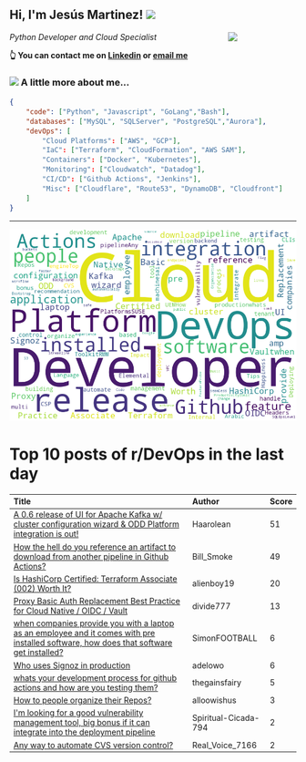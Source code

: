 <!--
**jmartinezl/jmartinezl** is a ✨ _special_ ✨ repository because its `README.md` (this file) appears on your GitHub profile.

Here are some ideas to get you started:

- 🔭 I’m currently working on ...
- 🌱 I’m currently learning ...
- 👯 I’m looking to collaborate on ...
- 🤔 I’m looking for help with ...
- 💬 Ask me about ...
- 📫 How to reach me: ...
- 😄 Pronouns: ...
- ⚡ Fun fact: ...
-->

<h2>Hi, I'm Jesús Martinez! <img src="https://media.giphy.com/media/WUlplcMpOCEmTGBtBW/giphy.gif" width="30"> </h2>
<img align='right' src="https://media.giphy.com/media/NytMLKyiaIh6VH9SPm/giphy.gif" width="120">
<p><em>Python Developer and Cloud Specialist
</em></p>

**👆 You can contact me on [Linkedin](https://www.linkedin.com/in/jes%C3%BAs-martinez-2b7b10104/) or [email me](mailto:jesus.mtz.lorenzo@gmail.com)**

### <img src="https://media.giphy.com/media/VgCDAzcKvsR6OM0uWg/giphy.gif" width="50"> A little more about me...  

```json
{
    "code": ["Python", "Javascript", "GoLang","Bash"],
    "databases": ["MySQL", "SQLServer", "PostgreSQL","Aurora"],
    "devOps": [
        "Cloud Platforms": ["AWS", "GCP"],
        "IaC": ["Terraform", "CloudFormation", "AWS SAM"],
        "Containers": ["Docker", "Kubernetes"],
        "Monitoring": ["Cloudwatch", "Datadog"],
        "CI/CD": ["Github Actions", "Jenkins"],
        "Misc": ["Cloudflare", "Route53", "DynamoDB", "Cloudfront"]
    ]
}
```
---

![Wordcloud](./cloud.png)

# Top 10 posts of r/DevOps in the last day

| Title | Author | Score |
|:---|:---|:---|
| [A 0.6 release of UI for Apache Kafka w/ cluster configuration wizard &amp; ODD Platform integration is out!](https://www.reddit.com/r/devops/comments/11mxpbj/a_06_release_of_ui_for_apache_kafka_w_cluster/) | Haarolean | 51 |
| [How the hell do you reference an artifact to download from another pipeline in Github Actions?](https://www.reddit.com/r/devops/comments/11mv3o9/how_the_hell_do_you_reference_an_artifact_to/) | Bill_Smoke | 49 |
| [Is HashiCorp Certified: Terraform Associate (002) Worth It?](https://www.reddit.com/r/devops/comments/11n2k0z/is_hashicorp_certified_terraform_associate_002/) | alienboy19 | 20 |
| [Proxy Basic Auth Replacement Best Practice for Cloud Native / OIDC / Vault](https://www.reddit.com/r/devops/comments/11nas9j/proxy_basic_auth_replacement_best_practice_for/) | divide777 | 13 |
| [when companies provide you with a laptop as an employee and it comes with pre installed software, how does that software get installed?](https://www.reddit.com/r/devops/comments/11n7zdb/when_companies_provide_you_with_a_laptop_as_an/) | SimonFOOTBALL | 6 |
| [Who uses Signoz in production](https://www.reddit.com/r/devops/comments/11n272q/who_uses_signoz_in_production/) | adelowo | 6 |
| [whats your development process for github actions and how are you testing them?](https://www.reddit.com/r/devops/comments/11n4cn1/whats_your_development_process_for_github_actions/) | thegainsfairy | 5 |
| [How to people organize their Repos?](https://www.reddit.com/r/devops/comments/11mvqxv/how_to_people_organize_their_repos/) | alloowishus | 3 |
| [I'm looking for a good vulnerability management tool, big bonus if it can integrate into the deployment pipeline](https://www.reddit.com/r/devops/comments/11nl6jf/im_looking_for_a_good_vulnerability_management/) | Spiritual-Cicada-794 | 2 |
| [Any way to automate CVS version control?](https://www.reddit.com/r/devops/comments/11n2nhy/any_way_to_automate_cvs_version_control/) | Real_Voice_7166 | 2 |
